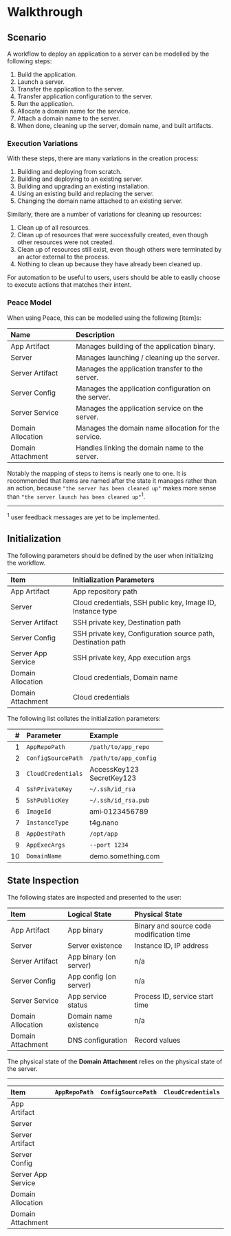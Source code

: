 # Walkthrough

## Scenario

A workflow to deploy an application to a server can be modelled by the following steps:

1. Build the application.
2. Launch a server.
3. Transfer the application to the server.
4. Transfer application configuration to the server.
5. Run the application.
6. Allocate a domain name for the service.
7. Attach a domain name to the server.
8. When done, cleaning up the server, domain name, and built artifacts.

### Execution Variations

With these steps, there are many variations in the creation process:

1. Building and deploying from scratch.
2. Building and deploying to an existing server.
3. Building and upgrading an existing installation.
4. Using an existing build and replacing the server.
5. Changing the domain name attached to an existing server.

Similarly, there are a number of variations for cleaning up resources:

1. Clean up of all resources.
2. Clean up of resources that were successfully created, even though other resources were not created.
3. Clean up of resources still exist, even though others were terminated by an actor external to the process.
4. Nothing to clean up because they have already been cleaned up.

For automation to be useful to users, users should be able to easily choose to execute actions that matches their intent.

### Peace Model

When using Peace, this can be modelled using the following [item]s:

| Name              | Description                                          |
|:------------------|:-----------------------------------------------------|
| App Artifact      | Manages building of the application binary.          |
| Server            | Manages launching / cleaning up the server.          |
| Server Artifact   | Manages the application transfer to the server.      |
| Server Config     | Manages the application configuration on the server. |
| Server Service    | Manages the application service on the server.       |
| Domain Allocation | Manages the domain name allocation for the service.  |
| Domain Attachment | Handles linking the domain name to the server.       |

Notably the mapping of steps to items is nearly one to one. It is recommended that items are named after the state it manages rather than an action, because `"the server has been cleaned up"` makes more sense than `"the server launch has been cleaned up"`<sup>1</sup>.

---

<sup>1</sup> user feedback messages are yet to be implemented.


## Initialization

The following parameters should be defined by the user when initializing the workflow.

| Item               | Initialization Parameters                                    |
|:-------------------|:-------------------------------------------------------------|
| App Artifact       | App repository path                                          |
| Server             | Cloud credentials, SSH public key, Image ID, Instance type   |
| Server Artifact    | SSH private key, Destination path                            |
| Server Config      | SSH private key, Configuration source path, Destination path |
| Server App Service | SSH private key, App execution args                          |
| Domain Allocation  | Cloud credentials, Domain name                               |
| Domain Attachment  | Cloud credentials                                            |

The following list collates the initialization parameters:

|  # | Parameter          | Example                         |
|---:|:-------------------|:--------------------------------|
|  1 | `AppRepoPath`      | `/path/to/app_repo`             |
|  2 | `ConfigSourcePath` | `/path/to/app_config`           |
|  3 | `CloudCredentials` | AccessKey123<br /> SecretKey123 |
|  4 | `SshPrivateKey`    | `~/.ssh/id_rsa`                 |
|  5 | `SshPublicKey`     | `~/.ssh/id_rsa.pub`             |
|  6 | `ImageId`          | ami‑0123456789                  |
|  7 | `InstanceType`     | t4g.nano                        |
|  8 | `AppDestPath`      | `/opt/app`                      |
|  9 | `AppExecArgs`      | `--port 1234`                   |
| 10 | `DomainName`       | demo.something.com              |


## State Inspection

The following states are inspected and presented to the user:

| Item              | Logical State          | Physical State                           |
|:------------------|:-----------------------|:-----------------------------------------|
| App Artifact      | App binary             | Binary and source code modification time |
| Server            | Server existence       | Instance ID, IP address                  |
| Server Artifact   | App binary (on server) | n/a                                      |
| Server Config     | App config (on server) | n/a                                      |
| Server Service    | App service status     | Process ID, service start time           |
| Domain Allocation | Domain name existence  | n/a                                      |
| Domain Attachment | DNS configuration      | Record values                            |

The physical state of the **Domain Attachment** relies on the physical state of the server.


---

<!-- Maybe use the following table to show data values before/after, or maybe data access -->


| Item               | `AppRepoPath` | `ConfigSourcePath` | `CloudCredentials` | `SshPrivateKey` | `SshPublicKey` | `ImageId` | `InstanceType` | `AppDestPath` | `AppExecArgs` | `DomainName` |
|:-------------------|:--------------|:-------------------|:-------------------|:----------------|:---------------|:----------|:---------------|:--------------|:--------------|:-------------|
| App Artifact       |               |                    |                    |                 |                |           |                |               |               |              |
| Server             |               |                    |                    |                 |                |           |                |               |               |              |
| Server Artifact    |               |                    |                    |                 |                |           |                |               |               |              |
| Server Config      |               |                    |                    |                 |                |           |                |               |               |              |
| Server App Service |               |                    |                    |                 |                |           |                |               |               |              |
| Domain Allocation  |               |                    |                    |                 |                |           |                |               |               |              |
| Domain Attachment  |               |                    |                    |                 |                |           |                |               |               |              |
